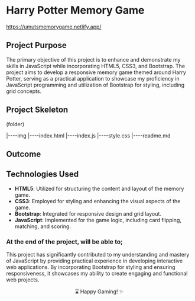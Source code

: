 # Harry Potter Memory Game

https://umutsmemorygame.netlify.app/

## Project Purpose
The primary objective of this project is to enhance and demonstrate my skills in JavaScript while incorporating HTML5, CSS3, and Bootstrap. The project aims to develop a responsive memory game themed around Harry Potter, serving as a practical application to showcase my proficiency in JavaScript programming and utilization of Bootstrap for styling, including grid concepts.

## Project Skeleton

(folder)

|----img
|----index.html
|----index.js
|----style.css
|----readme.md





## Outcome



## Technologies Used
- **HTML5**: Utilized for structuring the content and layout of the memory game.
- **CSS3**: Employed for styling and enhancing the visual aspects of the game.
- **Bootstrap**: Integrated for responsive design and grid layout.
- **JavaScript**: Implemented for the game logic, including card flipping, matching, and scoring.

### At the end of the project, will be able to;

This project has significantly contributed to my understanding and mastery of JavaScript by providing practical experience in developing interactive web applications. By incorporating Bootstrap for styling and ensuring responsiveness, it showcases my ability to create engaging and functional web projects.

<p align="center"> ⌛ Happy Gaming!  ✨ </p>

